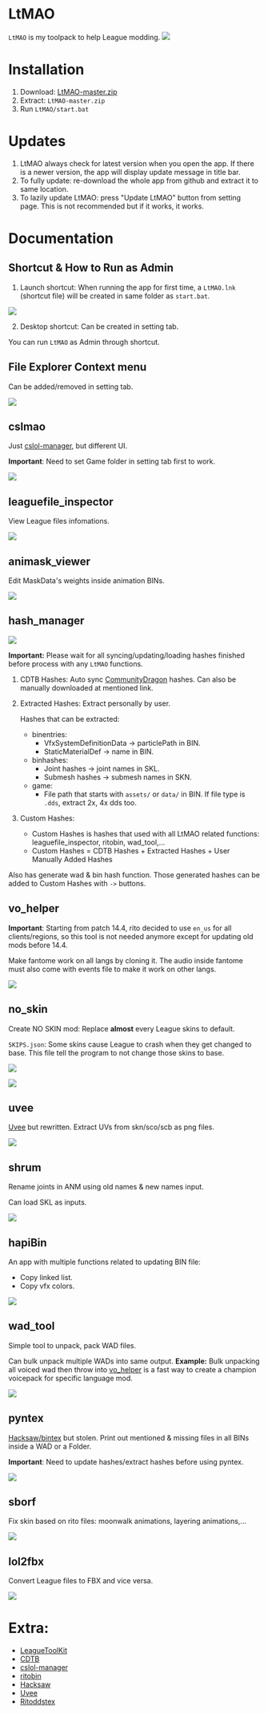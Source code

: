 # LtMAO
`LtMAO` is my toolpack to help League modding.
![](https://i.imgur.com/dSpQlfc.png)

# Installation
1. Download: [LtMAO-master.zip](https://github.com/tarngaina/LtMAO/archive/refs/heads/master.zip)
2. Extract: `LtMAO-master.zip`
3. Run `LtMAO/start.bat`

# Updates
1. LtMAO always check for latest version when you open the app. If there is a newer version, the app will display update message in title bar.
2. To fully update: re-download the whole app from github and extract it to same location.
3. To lazily update LtMAO: press "Update LtMAO" button from setting page. This is not recommended but if it works, it works.

# Documentation
## Shortcut & How to Run as Admin
1. Launch shortcut: When running the app for first time, a `LtMAO.lnk` (shortcut file) will be created in same folder as `start.bat`.

![](https://i.imgur.com/YRsKEVm.png)

2. Desktop shortcut: Can be created in setting tab.

 You can run `LtMAO` as Admin through shortcut.

## File Explorer Context menu
Can be added/removed in setting tab.

![](https://i.imgur.com/LVJ2Cfw.png)

## cslmao
Just [cslol-manager](https://github.com/LeagueToolkit/cslol-manager), but different UI.

**Important**: Need to set Game folder in setting tab first to work.

![](https://i.imgur.com/GcjDQcs.png)

## leaguefile_inspector
View League files infomations.

![](https://i.imgur.com/l5VvEWu.png)

## animask_viewer
Edit MaskData's weights inside animation BINs.

![](https://i.imgur.com/m9YkgeB.png)

## hash_manager
![](https://i.imgur.com/2KTMiET.png)

**Important:** Please wait for all syncing/updating/loading hashes finished before process with any `LtMAO` functions.
1. CDTB Hashes: Auto sync [CommunityDragon](https://github.com/CommunityDragon/CDTB/tree/master/cdragontoolbox) hashes. Can also be manually downloaded at mentioned link. 
2. Extracted Hashes: Extract personally by user.
    
    Hashes that can be extracted:
    - binentries:
        - VfxSystemDefinitionData -> particlePath in BIN.
        - StaticMaterialDef -> name in BIN.
    - binhashes: 
        - Joint hashes -> joint names in SKL.
        - Submesh hashes -> submesh names in SKN.
    - game:
        - File path that starts with `assets/` or `data/` in BIN. If file type is `.dds`, extract 2x, 4x dds too.
3. Custom Hashes:
    - Custom Hashes is hashes that used with all LtMAO related functions: leaguefile_inspector, ritobin, wad_tool,...
    - Custom Hashes = CDTB Hashes + Extracted Hashes + User Manually Added Hashes

Also has generate wad & bin hash function. Those generated hashes can be added to Custom Hashes with `->` buttons.
## vo_helper
**Important**: Starting from patch 14.4, rito decided to use `en_us` for all clients/regions, so this tool is not needed anymore except for updating old mods before 14.4.

Make fantome work on all langs by cloning it.
The audio inside fantome must also come with events file to make it work on other langs.

![](https://i.imgur.com/fhXoShs.png)

## no_skin
Create NO SKIN mod: Replace **almost** every League skins to default.

`SKIPS.json`: Some skins cause League to crash when they get changed to base. This file tell the program to not change those skins to base.

![](https://i.imgur.com/YHWYuwP.png)

![](https://i.imgur.com/AfQyzFN.png)


## uvee
[Uvee](https://github.com/LeagueToolkit/Uvee) but rewritten.
Extract UVs from skn/sco/scb as png files.

![](https://i.imgur.com/qYtVMge.png)

## shrum
Rename joints in ANM using old names & new names input.

Can load SKL as inputs.

![](https://i.imgur.com/PQrU5eO.png)

## hapiBin
An app with multiple functions related to updating BIN file:
- Copy linked list.
- Copy vfx colors.


![](https://i.imgur.com/eYyYNhO.png)

## wad_tool
Simple tool to unpack, pack WAD files.

Can bulk unpack multiple WADs into same output. 
**Example:** Bulk unpacking all voiced wad then throw into [vo_helper](https://github.com/tarngaina/LtMAO#vo_helper) is a fast way to create a champion voicepack for specific language mod.

![](https://i.imgur.com/61wpQJ3.png)


## pyntex
[Hacksaw/bintex](https://github.com/TheMartynasXS/Hacksaw) but stolen.
Print out mentioned & missing files in all BINs inside a WAD or a Folder.

**Important**: Need to update hashes/extract hashes before using pyntex.

![](https://i.imgur.com/Tj5GPV6.png)


## sborf
Fix skin based on rito files: moonwalk animations, layering animations,...

![](https://i.imgur.com/kAPOapL.png)


## lol2fbx
Convert League files to FBX and vice versa.

![](https://i.imgur.com/lIpTpdJ.png)

# Extra:
- [LeagueToolKit](https://github.com/LeagueToolkit/LeagueToolkit)
- [CDTB](https://github.com/CommunityDragon/CDTB)
- [cslol-manager](https://github.com/LeagueToolkit/cslol-manager)
- [ritobin](https://github.com/moonshadow565/ritobin)
- [Hacksaw](https://github.com/TheMartynasXS/Hacksaw)
- [Uvee](https://github.com/LeagueToolkit/Uvee)
- [Ritoddstex](https://github.com/Morilli/Ritoddstex)